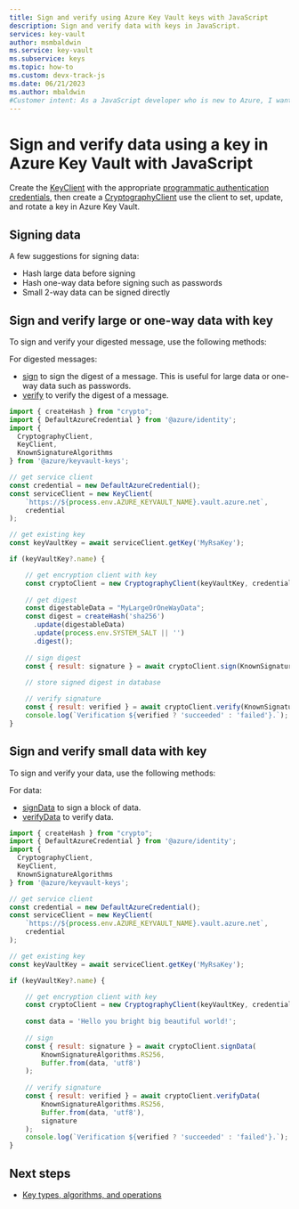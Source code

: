 ```yaml
---
title: Sign and verify using Azure Key Vault keys with JavaScript
description: Sign and verify data with keys in JavaScript. 
services: key-vault
author: msmbaldwin
ms.service: key-vault
ms.subservice: keys
ms.topic: how-to
ms.custom: devx-track-js
ms.date: 06/21/2023
ms.author: mbaldwin
#Customer intent: As a JavaScript developer who is new to Azure, I want to sign and verify data using a key to the Key Vault with the SDK.
---
```


# Sign and verify data using a key in Azure Key Vault with JavaScript

Create the [KeyClient](/javascript/api/@azure/keyvault-keys/keyclient) with the appropriate [programmatic authentication credentials](javascript-developer-guide-get-started.md#authorize-access-and-connect-to-key-vault), then create a [CryptographyClient](/javascript/api/@azure/keyvault-keys/cryptographyclient) use the client to set, update, and rotate a key in Azure Key Vault.

## Signing data

A few suggestions for signing data:

* Hash large data before signing 
* Hash one-way data before signing such as passwords
* Small 2-way data can be signed directly


## Sign and verify large or one-way data with key

To sign and verify your digested message, use the following methods:

For digested messages: 
* [sign](/javascript/api/@azure/keyvault-keys/cryptographyclient#@azure-keyvault-keys-cryptographyclient-sign) to sign the digest of a message. This is useful for large data or one-way data such as passwords.
* [verify](/javascript/api/@azure/keyvault-keys/cryptographyclient#@azure-keyvault-keys-cryptographyclient-verify) to verify the digest of a message.

```javascript
import { createHash } from "crypto";
import { DefaultAzureCredential } from '@azure/identity';
import {
  CryptographyClient,
  KeyClient,
  KnownSignatureAlgorithms
} from '@azure/keyvault-keys';

// get service client
const credential = new DefaultAzureCredential();
const serviceClient = new KeyClient(
    `https://${process.env.AZURE_KEYVAULT_NAME}.vault.azure.net`,
    credential
);

// get existing key
const keyVaultKey = await serviceClient.getKey('MyRsaKey');

if (keyVaultKey?.name) {

    // get encryption client with key
    const cryptoClient = new CryptographyClient(keyVaultKey, credential);
    
    // get digest
    const digestableData = "MyLargeOrOneWayData";
    const digest = createHash('sha256')
      .update(digestableData)
      .update(process.env.SYSTEM_SALT || '')
      .digest();
    
    // sign digest
    const { result: signature } = await cryptoClient.sign(KnownSignatureAlgorithms.RS256, digest);
   
    // store signed digest in database

    // verify signature
    const { result: verified } = await cryptoClient.verify(KnownSignatureAlgorithms.RS256, digest, signature);
    console.log(`Verification ${verified ? 'succeeded' : 'failed'}.`);
}
```

## Sign and verify small data with key

To sign and verify your data, use the following methods:

For data:
* [signData](/javascript/api/@azure/keyvault-keys/cryptographyclient#@azure-keyvault-keys-cryptographyclient-signdata) to sign a block of data. 
* [verifyData](/javascript/api/@azure/keyvault-keys/cryptographyclient#@azure-keyvault-keys-cryptographyclient-verifydata) to verify data.

```javascript
import { createHash } from "crypto";
import { DefaultAzureCredential } from '@azure/identity';
import {
  CryptographyClient,
  KeyClient,
  KnownSignatureAlgorithms
} from '@azure/keyvault-keys';

// get service client
const credential = new DefaultAzureCredential();
const serviceClient = new KeyClient(
    `https://${process.env.AZURE_KEYVAULT_NAME}.vault.azure.net`,
    credential
);

// get existing key
const keyVaultKey = await serviceClient.getKey('MyRsaKey');

if (keyVaultKey?.name) {

    // get encryption client with key
    const cryptoClient = new CryptographyClient(keyVaultKey, credential);
    
    const data = 'Hello you bright big beautiful world!';
    
    // sign
    const { result: signature } = await cryptoClient.signData(
        KnownSignatureAlgorithms.RS256,
        Buffer.from(data, 'utf8')
    );
    
    // verify signature
    const { result: verified } = await cryptoClient.verifyData(
        KnownSignatureAlgorithms.RS256,
        Buffer.from(data, 'utf8'),
        signature
    );
    console.log(`Verification ${verified ? 'succeeded' : 'failed'}.`);
}
```

## Next steps

* [Key types, algorithms, and operations](about-keys-details.md)